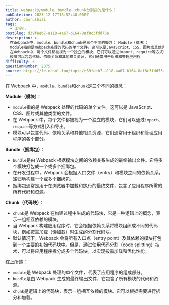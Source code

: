 ```yaml
---
title: webpack的module、bundle、chunk分别指的是什么？
pubDatetime: 2023-12-17T18:52:48.000Z
author: caorushizi
tags:
  - 工程化
postSlug: d39feeb7-a118-4a67-b164-8af8c3fdd73a
description: >-
  在Webpack中，module、bundle和chunk是三个不同的概念： Module（模块）：
  module指的是Webpack处理的代码的单个文件。这可以是JavaScript、CSS、图片或其他类型的文件。
  在Webpack中，每个文件都被视为一个独立的模块，它们可以通过import、require等方式引入和导出。
  模块可以包含代码、依赖关系和其他相关资源，它们通常用于组织和管理应用程
difficulty: 3
questionNumber: 2075
source: https://fe.ecool.fun/topic/d39feeb7-a118-4a67-b164-8af8c3fdd73a
---
```


在 Webpack 中，`module`、`bundle`和`chunk`是三个不同的概念：

**Module（模块）**：

- `module`指的是 Webpack 处理的代码的单个文件。这可以是 JavaScript、CSS、图片或其他类型的文件。
- 在 Webpack 中，每个文件都被视为一个独立的模块，它们可以通过`import`、`require`等方式引入和导出。
- 模块可以包含代码、依赖关系和其他相关资源，它们通常用于组织和管理应用程序的各个部分。

**Bundle（捆绑包）**：

- `bundle`是由 Webpack 根据模块之间的依赖关系生成的最终输出文件。它将多个模块打包成一个或多个捆绑包。
- 在开发过程中，Webpack 会根据入口文件（entry）和模块之间的依赖关系，递归地构建一个或多个捆绑包。
- 捆绑包通常是用于在浏览器中加载和执行的最终文件，包含了应用程序所需的所有代码和资源。

**Chunk（代码块）**：

- `chunk`是 Webpack 在构建过程中生成的代码块，它是一种逻辑上的概念，表示一组相互依赖的模块。
- 当 Webpack 构建应用程序时，它会根据依赖关系将模块组织成不同的代码块，例如按需加载（懒加载）时生成的分割代码块。
- 默认情况下，Webpack 会将所有入口点（entry point）及其依赖的模块打包到一个主要的初始代码块中。但是，通过使用代码分割（code splitting）技术，可以将应用程序拆分成多个代码块，以实现按需加载和优化性能。

综上所述：

- `module`是 Webpack 处理的单个文件，代表了应用程序的组成部分。
- `bundle`是由 Webpack 生成的最终输出文件，它包含了所有模块的代码和资源。
- `chunk`是逻辑上的代码块，表示一组相互依赖的模块。它可以根据需要进行拆分和加载。

